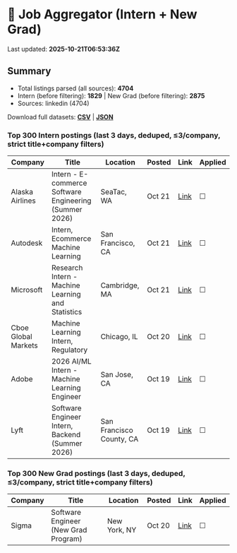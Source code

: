 # 🔎 Job Aggregator (Intern + New Grad)

Last updated: **2025-10-21T06:53:36Z**

## Summary
- Total listings parsed (all sources): **4704**
- Intern (before filtering): **1829** | New Grad (before filtering): **2875**
- Sources: linkedin (4704)

Download full datasets: **[CSV](data/jobs.csv)** | **[JSON](data/jobs.json)**

### Top 300 Intern postings (last 3 days, deduped, ≤3/company, strict title+company filters)
| Company | Title | Location | Posted | Link | Applied |
|---|---|---|---|---|---|
| Alaska Airlines | Intern - E-commerce Software Engineering (Summer 2026) | SeaTac, WA | Oct 21 | [Link](https://www.linkedin.com/jobs/view/intern-e-commerce-software-engineering-summer-2026-at-alaska-airlines-4316688138?position=10&pageNum=5&refId=MaAM8UrqOIHOcNttSmz1PQ%3D%3D&trackingId=ZYLCQO%2FT7Y2qva7qZC2%2Big%3D%3D) | ☐ |
| Autodesk | Intern, Ecommerce Machine Learning | San Francisco, CA | Oct 21 | [Link](https://www.linkedin.com/jobs/view/intern-ecommerce-machine-learning-at-autodesk-4316686674?position=3&pageNum=0&refId=qC4nmg8JsN6bdxDLh49YDw%3D%3D&trackingId=g9zElcxwuegLdrQI5AIb8A%3D%3D) | ☐ |
| Microsoft | Research Intern - Machine Learning and Statistics | Cambridge, MA | Oct 21 | [Link](https://www.linkedin.com/jobs/view/research-intern-machine-learning-and-statistics-at-microsoft-4317533623?position=1&pageNum=0&refId=5Qy0tR5TBWmtBvc3c6Vv9Q%3D%3D&trackingId=JR4rKTdhEagtZAf78Esonw%3D%3D) | ☐ |
| Cboe Global Markets | Machine Learning Intern, Regulatory | Chicago, IL | Oct 20 | [Link](https://www.linkedin.com/jobs/view/machine-learning-intern-regulatory-at-cboe-global-markets-4297287712?position=3&pageNum=0&refId=aERya9B5Jx0IdqPJ39nnGQ%3D%3D&trackingId=jm4tuGchx7tM0tXXyNN0Sw%3D%3D) | ☐ |
| Adobe | 2026 AI/ML Intern - Machine Learning Engineer | San Jose, CA | Oct 19 | [Link](https://www.linkedin.com/jobs/view/2026-ai-ml-intern-machine-learning-engineer-at-adobe-4286567064?position=10&pageNum=2&refId=4mmfrXJGGZa%2B7Hb%2FBtx7gw%3D%3D&trackingId=1Z91mDMKij0rLiDXVSfWRg%3D%3D) | ☐ |
| Lyft | Software Engineer Intern, Backend (Summer 2026) | San Francisco County, CA | Oct 19 | [Link](https://www.linkedin.com/jobs/view/software-engineer-intern-backend-summer-2026-at-lyft-4296469890?position=9&pageNum=0&refId=AnmpuEnMALna65JXVFjQcg%3D%3D&trackingId=gwg07P2DpVtNsUfHdzM9Uw%3D%3D) | ☐ |

### Top 300 New Grad postings (last 3 days, deduped, ≤3/company, strict title+company filters)
| Company | Title | Location | Posted | Link | Applied |
|---|---|---|---|---|---|
| Sigma | Software Engineer (New Grad Program) | New York, NY | Oct 20 | [Link](https://www.linkedin.com/jobs/view/software-engineer-new-grad-program-at-sigma-4316562840?position=1&pageNum=0&refId=7E8tW9CdEyai5eILKY8H9A%3D%3D&trackingId=Tu18W%2F5hmJroh%2B%2F2a8MtlA%3D%3D) | ☐ |
